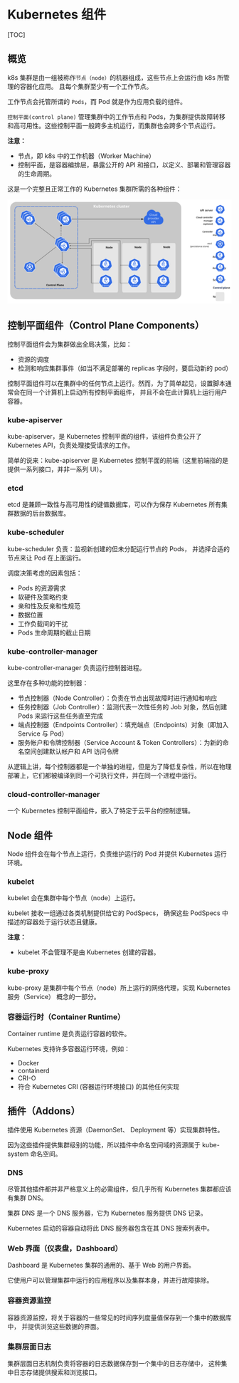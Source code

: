 # Kubernetes 组件

[TOC]

## 概览

k8s 集群是由一组被称作`节点（node）`的机器组成，这些节点上会运行由 k8s 所管理的容器化应用。 且每个集群至少有一个工作节点。

工作节点会托管所谓的 `Pods`，而 Pod 就是作为应用负载的组件。

`控制平面(control plane)` 管理集群中的工作节点和 Pods，为集群提供故障转移和高可用性。这些控制平面一般跨多主机运行，而集群也会跨多个节点运行。

**注意：**

- 节点，即 k8s 中的工作机器（Worker Machine）
- 控制平面，是容器编排层，暴露公开的 API 和接口，以定义、部署和管理容器的生命周期。

这是一个完整且正常工作的 Kubernetes 集群所需的各种组件：

![](assets/components-of-kubernetes.svg)

## 控制平面组件（Control Plane Components）

控制平面组件会为集群做出全局决策，比如：

- 资源的调度
- 检测和响应集群事件（如当不满足部署的 replicas 字段时，要启动新的 pod）

控制平面组件可以在集群中的任何节点上运行。然而，为了简单起见，设置脚本通常会在同一个计算机上启动所有控制平面组件， 并且不会在此计算机上运行用户容器。

### kube-apiserver

kube-apiserver，是 Kubernetes 控制平面的组件，该组件负责公开了 Kubernetes API，负责处理接受请求的工作。

简单的说来：kube-apiserver 是 Kubernetes 控制平面的前端（这里前端指的是提供一系列接口，并非一系列 UI）。

### etcd

etcd 是兼顾一致性与高可用性的键值数据库，可以作为保存 Kubernetes 所有集群数据的后台数据库。

### kube-scheduler

kube-scheduler 负责：监视新创建的但未分配运行节点的 Pods， 并选择合适的节点来让 Pod 在上面运行。

调度决策考虑的因素包括：

- Pods 的资源需求
- 软硬件及策略约束
- 亲和性及反亲和性规范
- 数据位置
- 工作负载间的干扰
- Pods 生命周期的截止日期

### kube-controller-manager

kube-controller-manager 负责运行控制器进程。

这里存在多种功能的控制器：

- 节点控制器（Node Controller）：负责在节点出现故障时进行通知和响应
- 任务控制器（Job Controller）：监测代表一次性任务的 Job 对象，然后创建 Pods 来运行这些任务直至完成
- 端点控制器（Endpoints Controller）：填充端点（Endpoints）对象（即加入 Service 与 Pod）
- 服务帐户和令牌控制器（Service Account & Token Controllers）：为新的命名空间创建默认帐户和 API 访问令牌

从逻辑上讲，每个控制器都是一个单独的进程，但是为了降低复杂性，所以在物理部署上，它们都被编译到同一个可执行文件，并在同一个进程中运行。

### cloud-controller-manager

一个 Kubernetes 控制平面组件，嵌入了特定于云平台的控制逻辑。

## Node 组件

Node 组件会在每个节点上运行，负责维护运行的 Pod 并提供 Kubernetes 运行环境。

### kubelet

kubelet 会在集群中每个节点（node）上运行。

kubelet 接收一组通过各类机制提供给它的 PodSpecs， 确保这些 PodSpecs 中描述的容器处于运行状态且健康。

**注意：**

- kubelet 不会管理不是由 Kubernetes 创建的容器。

### kube-proxy

kube-proxy 是集群中每个节点（node）所上运行的网络代理，实现 Kubernetes 服务（Service） 概念的一部分。

### 容器运行时（Container Runtime）

Container runtime 是负责运行容器的软件。

Kubernetes 支持许多容器运行环境，例如：

- Docker
- containerd
- CRI-O
- 符合 Kubernetes CRI (容器运行环境接口) 的其他任何实现

## 插件（Addons）

插件使用 Kubernetes 资源（DaemonSet、 Deployment 等）实现集群特性。

因为这些插件提供集群级别的功能，所以插件中命名空间域的资源属于 kube-system 命名空间。

### DNS

尽管其他插件都并非严格意义上的必需组件，但几乎所有 Kubernetes 集群都应该有集群 DNS。

集群 DNS 是一个 DNS 服务器，它为 Kubernetes 服务提供 DNS 记录。

Kubernetes 启动的容器自动将此 DNS 服务器包含在其 DNS 搜索列表中。

### Web 界面（仪表盘，Dashboard）

Dashboard 是 Kubernetes 集群的通用的、基于 Web 的用户界面。

它使用户可以管理集群中运行的应用程序以及集群本身，并进行故障排除。

### 容器资源监控

容器资源监控，将关于容器的一些常见的时间序列度量值保存到一个集中的数据库中， 并提供浏览这些数据的界面。

### 集群层面日志

集群层面日志机制负责将容器的日志数据保存到一个集中的日志存储中， 这种集中日志存储提供搜索和浏览接口。
